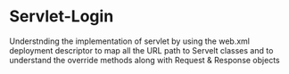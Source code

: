 # Servlet-Login
Understnding the implementation of servlet by using the web.xml deployment descriptor to map all the URL path to Servelt classes and to understand the override methods along with Request &amp; Response objects
